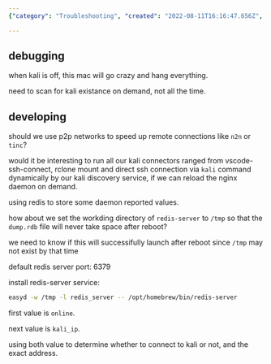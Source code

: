 ```yaml
---
{"category": "Troubleshooting", "created": "2022-08-11T16:16:47.656Z", "date": "2022-08-11 16:16:47", "description": "This article provides a comprehensive guide on troubleshooting Kali Linux on MacOS, covering various topics such as offline debugging, utilizing Peer-to-Peer (P2P) networks to improve connection speed, using dynamic connectors, storing Redis values, and setting the Redis working directory to optimize disk space utilization.", "modified": "2022-08-27T15:28:54.152Z", "tags": ["host discovery", "remote control", "service", "system manage"], "title": "The Kali Command On Macos"}

---
```


## debugging

when kali is off, this mac will go crazy and hang everything.

need to scan for kali existance on demand, not all the time.

## developing

should we use p2p networks to speed up remote connections like `n2n` or `tinc`?

would it be interesting to run all our kali connectors ranged from vscode-ssh-connect, rclone mount and direct ssh connection via `kali` command dynamically by our kali discovery service, if we can reload the nginx daemon on demand.

using redis to store some daemon reported values.

how about we set the workding directory of `redis-server` to `/tmp` so that the `dump.rdb` file will never take space after reboot?

we need to know if this will successifully launch after reboot since `/tmp` may not exist by that time

default redis server port: 6379

install redis-server service:

```bash
easyd -w /tmp -l redis_server -- /opt/homebrew/bin/redis-server

```

first value is `online`.

next value is `kali_ip`.

using both value to determine whether to connect to kali or not, and the exact address.
